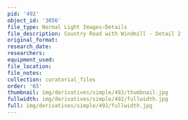 ```yaml
---
pid: '492'
object_id: '3056'
file_type: Normal Light Images›Details
file_description: Country Road with Windmill - Detail 2
original_format:
research_date:
researchers:
equipment_used:
file_location:
file_notes:
collection: curatorial_files
order: '65'
thumbnail: img/derivatives/simple/492/thumbnail.jpg
fullwidth: img/derivatives/simple/492/fullwidth.jpg
full: img/derivatives/simple/492/fullwidth.jpg
---
```

